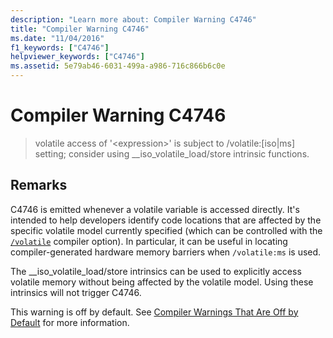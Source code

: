 ```yaml
---
description: "Learn more about: Compiler Warning C4746"
title: "Compiler Warning C4746"
ms.date: "11/04/2016"
f1_keywords: ["C4746"]
helpviewer_keywords: ["C4746"]
ms.assetid: 5e79ab46-6031-499a-a986-716c866b6c0e
---
```

# Compiler Warning C4746

> volatile access of '\<expression>' is subject to /volatile:[iso\|ms] setting; consider using __iso_volatile_load/store intrinsic functions.

## Remarks

C4746 is emitted whenever a volatile variable is accessed directly. It's intended to help developers identify code locations that are affected by the specific volatile model currently specified (which can be controlled with the [`/volatile`](../../build/reference/volatile-volatile-keyword-interpretation.md) compiler option). In particular, it can be useful in locating compiler-generated hardware memory barriers when `/volatile:ms` is used.

The __iso_volatile_load/store intrinsics can be used to explicitly access volatile memory without being affected by the volatile model. Using these intrinsics will not trigger C4746.

This warning is off by default. See [Compiler Warnings That Are Off by Default](../../preprocessor/compiler-warnings-that-are-off-by-default.md) for more information.
